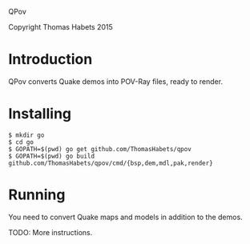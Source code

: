 QPov

Copyright Thomas Habets 2015

Introduction
============

QPov converts Quake demos into POV-Ray files, ready to render.

Installing
==========
```
$ mkdir go
$ cd go
$ GOPATH=$(pwd) go get github.com/ThomasHabets/qpov
$ GOPATH=$(pwd) go build github.com/ThomasHabets/qpov/cmd/{bsp,dem,mdl,pak,render}
```

Running
=======
You need to convert Quake maps and models in addition to the demos.

TODO: More instructions.
